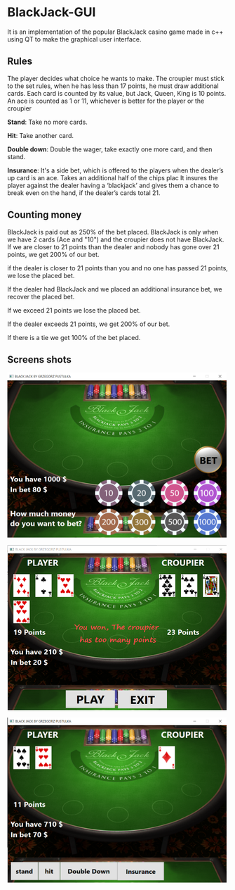 # BlackJack-GUI

It is an implementation of the popular BlackJack casino game made in c++ using QT to make the graphical user interface.

## Rules

The player decides what choice he wants to make. The croupier must stick to the set rules, when he has less than 17 points, he must draw additional cards.
Each card is counted by its value, but Jack, Queen, King is 10 points. An ace is counted as 1 or 11, whichever is better for the player or the croupier

<b>Stand</b>: Take no more cards.

<b>Hit</b>: Take another card.

<b>Double down</b>: Double the wager, take exactly one more card, and then stand.

<b>Insurance</b>: It's a side bet, which is offered to the players when the dealer’s up card is an ace. Takes an additional half of the chips plac                                  It insures the player against the dealer having a ‘blackjack’ and gives them a chance to break even on the hand, if the dealer’s                                cards total 21.

## Counting money

BlackJack is paid out as 250% of the bet placed. BlackJack is only when we have 2 cards (Ace and "10") and the croupier does not have BlackJack.
If we are closer to 21 points than the dealer and nobody has gone over 21 points, we get 200% of our bet.

if the dealer is closer to 21 points than you and no one has passed 21 points, we lose the placed bet.

If the dealer had BlackJack and we placed an additional insurance bet, we recover the placed bet.

If we exceed 21 points we lose the placed bet.

If the dealer exceeds 21 points, we get 200% of our bet.

If there is a tie we get 100% of the bet placed.


## Screens shots

<img
  src="/pictures/bet.png"
  alt="bet"
  title="Black Jack bet"
  width="500"
  height="375"
  style="display: inline-block; margin: 0 auto">
  
<img
  src="/pictures/result.png"
  alt="bet"
  title="Black Jack end result"
  width="500"
  height="375"
  style="display: inline-block; margin: 0 auto">
  
<img
  src="/pictures/choose.png"
  alt="bet"
  title="Black Jack choose"
  width="500"
  height="375"
  style="display: inline-block; margin: 0 auto">
